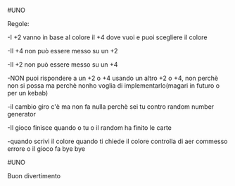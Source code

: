 #UNO

Regole:

-I +2 vanno in base al colore il +4 dove vuoi e puoi scegliere il colore

-Il +4 non può essere messo su un +2

-Il +2 non può essere messo su un +4

-NON puoi rispondere a un +2 o +4 usando un altro +2 o +4, non perchè non si possa ma perchè nonho voglia di implementarlo(magari in futuro o per un kebab)

-il cambio giro c'è ma non fa nulla perchè sei tu contro random number generator

-Il gioco finisce quando o tu o il random ha finito le carte

-quando scrivi il colore quando ti chiede il colore controlla di aer commesso errore o il gioco fa bye bye

#UNO

Buon divertimento
